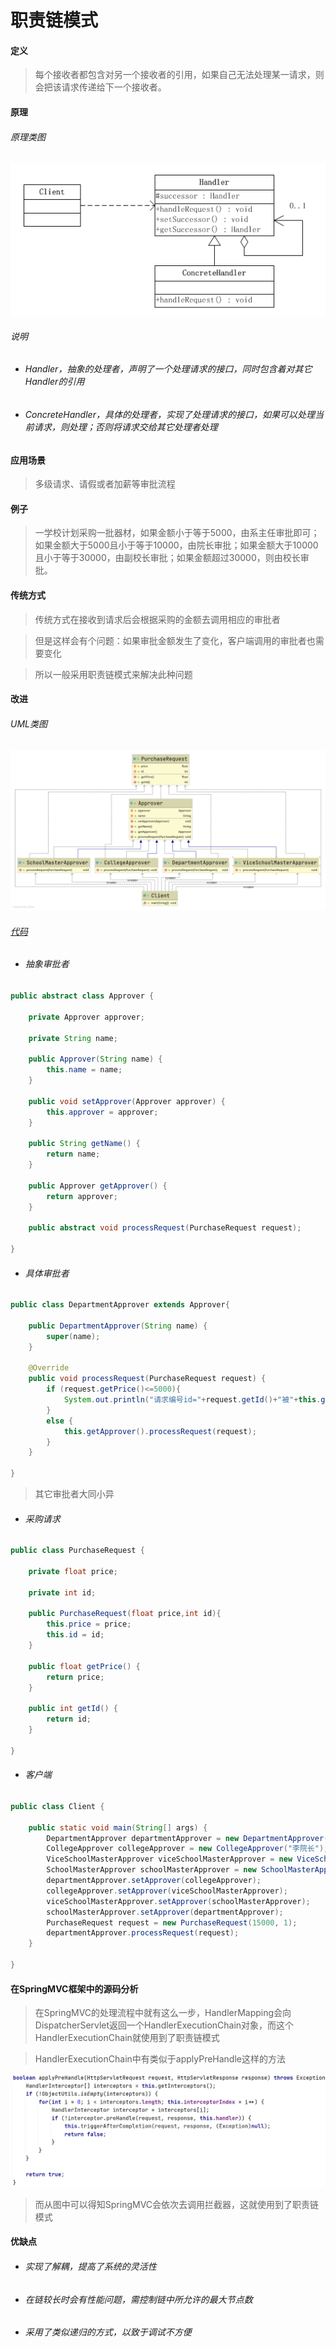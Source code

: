 # 职责链模式

#### 定义

>每个接收者都包含对另一个接收者的引用，如果自己无法处理某一请求，则会把该请求传递给下一个接收者。

#### 原理

###### 原理类图

![theory.png](../../../../img/pattern/bp/cor/theory.png)

###### 说明

* ###### Handler，抽象的处理者，声明了一个处理请求的接口，同时包含着对其它Handler的引用

* ###### ConcreteHandler，具体的处理者，实现了处理请求的接口，如果可以处理当前请求，则处理；否则将请求交给其它处理者处理

#### 应用场景

>多级请求、请假或者加薪等审批流程

#### 例子

>一学校计划采购一批器材，如果金额小于等于5000，由系主任审批即可；如果金额大于5000且小于等于10000，由院长审批；如果金额大于10000且小于等于30000，由副校长审批；如果金额超过30000，则由校长审批。

#### 传统方式

>传统方式在接收到请求后会根据采购的金额去调用相应的审批者

>但是这样会有个问题：如果审批金额发生了变化，客户端调用的审批者也需要变化

>所以一般采用职责链模式来解决此种问题

#### 改进

###### UML类图

![cor.png](../../../../img/pattern/bp/cor/cor.png)

###### [代码](../../../../../src/main/java/org/fade/pattern/bp/cor)

* ###### 抽象审批者

```java
public abstract class Approver {

    private Approver approver;

    private String name;

    public Approver(String name) {
        this.name = name;
    }

    public void setApprover(Approver approver) {
        this.approver = approver;
    }

    public String getName() {
        return name;
    }

    public Approver getApprover() {
        return approver;
    }

    public abstract void processRequest(PurchaseRequest request);

}
```

* ###### 具体审批者

```java
public class DepartmentApprover extends Approver{

    public DepartmentApprover(String name) {
        super(name);
    }

    @Override
    public void processRequest(PurchaseRequest request) {
        if (request.getPrice()<=5000){
            System.out.println("请求编号id="+request.getId()+"被"+this.getName()+"处理了......");
        }
        else {
            this.getApprover().processRequest(request);
        }
    }

}
```

>其它审批者大同小异

* ###### 采购请求

```java
public class PurchaseRequest {

    private float price;

    private int id;

    public PurchaseRequest(float price,int id){
        this.price = price;
        this.id = id;
    }

    public float getPrice() {
        return price;
    }

    public int getId() {
        return id;
    }

}
```

* ###### 客户端

```java
public class Client {

    public static void main(String[] args) {
        DepartmentApprover departmentApprover = new DepartmentApprover("张主任");
        CollegeApprover collegeApprover = new CollegeApprover("李院长");
        ViceSchoolMasterApprover viceSchoolMasterApprover = new ViceSchoolMasterApprover("王副校长");
        SchoolMasterApprover schoolMasterApprover = new SchoolMasterApprover("钱校长");
        departmentApprover.setApprover(collegeApprover);
        collegeApprover.setApprover(viceSchoolMasterApprover);
        viceSchoolMasterApprover.setApprover(schoolMasterApprover);
        schoolMasterApprover.setApprover(departmentApprover);
        PurchaseRequest request = new PurchaseRequest(15000, 1);
        departmentApprover.processRequest(request);
    }

}
```

#### 在SpringMVC框架中的源码分析

>在SpringMVC的处理流程中就有这么一步，HandlerMapping会向DispatcherServlet返回一个HandlerExecutionChain对象，而这个HandlerExecutionChain就使用到了职责链模式

>HandlerExecutionChain中有类似于applyPreHandle这样的方法

![#1](../../../../img/pattern/bp/cor/Snipaste_2021-04-04_17-39-24.png)

>而从图中可以得知SpringMVC会依次去调用拦截器，这就使用到了职责链模式

#### 优缺点

* ###### 实现了解耦，提高了系统的灵活性

* ###### 在链较长时会有性能问题，需控制链中所允许的最大节点数

* ###### 采用了类似递归的方式，以致于调试不方便

